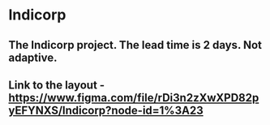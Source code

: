# Indicorp
## The Indicorp project. The lead time is 2 days. Not adaptive.
## Link to the layout - https://www.figma.com/file/rDi3n2zXwXPD82pyEFYNXS/Indicorp?node-id=1%3A23

